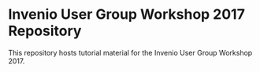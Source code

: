 # Invenio User Group Workshop 2017 Repository

This repository hosts tutorial material for the Invenio User Group Workshop
2017.
